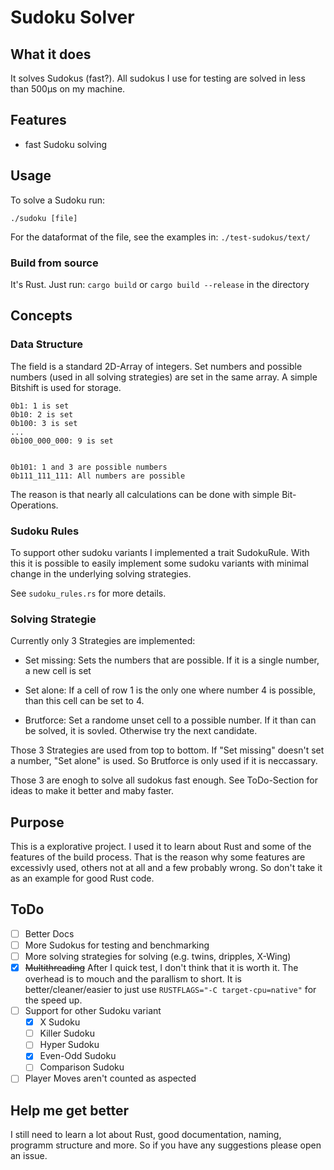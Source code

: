 # Sudoku Solver

## What it does
It solves Sudokus (fast?). All sudokus I use for testing are solved in less than 500µs on my machine.


## Features
- fast Sudoku solving


## Usage 
To solve a Sudoku run:
```
./sudoku [file]
```

For the dataformat of the file, see the examples in: `./test-sudokus/text/`

### Build from source
It's Rust. Just run: `cargo build` or `cargo build --release` in the directory 

## Concepts

### Data Structure
The field is a standard 2D-Array of integers. Set numbers and possible numbers (used in all solving strategies) are set in the same array. A simple Bitshift is used for storage.

```
0b1: 1 is set
0b10: 2 is set
0b100: 3 is set
...
0b100_000_000: 9 is set


0b101: 1 and 3 are possible numbers
0b111_111_111: All numbers are possible
```

The reason is that nearly all calculations can be done with simple Bit-Operations.

### Sudoku Rules
To support other sudoku variants I implemented a trait SudokuRule. With this it is possible to easily implement some sudoku variants with minimal change in the underlying solving strategies.

See `sudoku_rules.rs` for more details.


### Solving Strategie
Currently only 3 Strategies are implemented:
-  Set missing: Sets the numbers that are possible. If it is a single number, a new cell is set

- Set alone: If a cell of row 1 is the only one where number 4 is possible, than this cell can be set to 4.

- Brutforce: Set a randome unset cell to a possible number. If it than can be solved, it is sovled. Otherwise try the next candidate.

Those 3 Strategies are used from top to bottom. If "Set missing" doesn't set a number, "Set alone" is used. So Brutforce is only used if it is neccassary.

Those 3 are enogh to solve all sudokus fast enough. See ToDo-Section for ideas to make it better and maby faster.


## Purpose
This is a explorative project. I used it to learn about Rust and some of the features of the build process. That is the reason why some features are excessivly used, others not at all and a few probably wrong. So don't take it as an example for good Rust code.

## ToDo
- [ ] Better Docs
- [ ] More Sudokus for testing and benchmarking
- [ ] More solving strategies for solving (e.g. twins, dripples, X-Wing)
- [x] ~~Multithreading~~ After I quick test, I don't think that it is worth it. The overhead is to mouch and the parallism to short. It is better/cleaner/easier to just use `RUSTFLAGS="-C target-cpu=native"` for the speed up.
- [ ] Support for other Sudoku variant 
    - [x] X Sudoku
    - [ ] Killer Sudoku
    - [ ] Hyper Sudoku
    - [x] Even-Odd Sudoku
    - [ ] Comparison Sudoku
- [ ] Player Moves aren't counted as aspected

## Help me get better
I still need to learn a lot about Rust, good documentation, naming, programm structure and more. So if you have any suggestions please open an issue.